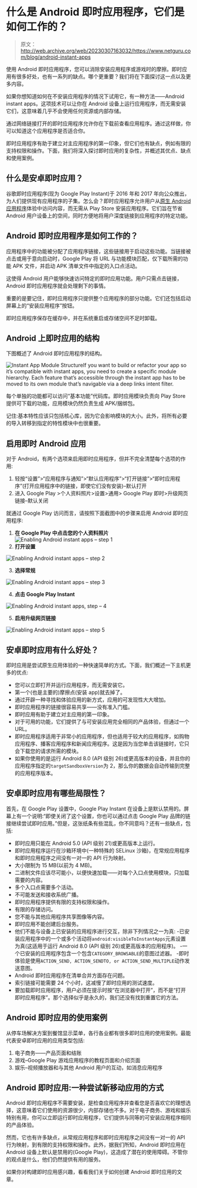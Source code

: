 # 什么是 Android 即时应用程序，它们是如何工作的？

> 原文：<http://web.archive.org/web/20230307163032/https://www.netguru.com/blog/android-instant-apps>

 使用 Android 即时应用程序，您可以消除安装应用程序或游戏时的摩擦。即时应用有很多好处，也有一系列的缺点。哪个更重要？我们将在下面探讨这一点以及更多内容。

如果你想知道如何在不安装应用程序的情况下试用它，有一种方法——Android instant apps。这项技术可以让你在 Android 设备上运行应用程序，而无需安装它们，这意味着几乎不会使用任何资源或内部存储。

通过网络链接打开的即时应用程序允许你在下载前查看应用程序。通过这样做，你可以知道这个应用程序是否适合你。

即时应用程序有助于建立对主应用程序的第一印象，但它们也有缺点，例如有限的支持权限和操作。下面，我们将深入探讨即时应用的复杂性，并概述其优点、缺点和使用案例。

## 什么是安卓即时应用？

谷歌即时应用程序(现为 Google Play Instant)于 2016 年和 2017 年向公众推出，为人们提供现有应用程序的子集。怎么会？即时应用程序允许用户从[原生 Android 应用程序](/web/20221006003106/https://www.netguru.com/services/android-mobile-development)体验中访问内容，而无需从 Play Store 安装应用程序。它们旨在节省 Android 用户设备上的空间，同时方便地将用户深度链接到应用程序的特定功能。

## Android 即时应用程序是如何工作的？

应用程序中的功能被分配了应用程序链接，这些链接用于启动这些功能。当链接被点击或用于意向启动时，Google Play 将 URL 与功能模块匹配，仅下载所需的功能 APK 文件，并启动 APK 清单文件中指定的入口点活动。

这使得 Android 用户能够快速访问特定的即时应用功能。用户只需点击链接，Android 即时应用程序就会处理剩下的事情。

重要的是要记住，即时应用程序只提供整个应用程序的部分功能。它们还包括启动屏幕上的“安装应用程序”按钮。

即时应用程序保存在缓存中，并在系统重启或存储空间不足时卸载。

## Android 上即时应用的结构

下图概述了 Android 即时应用程序的结构。

![Instant App Module Structure](img/65f8f20ff5f52db623fbd7a5ce2ce9ee.png)If you want to build or refactor your app so it’s compatible with instant apps, you need to create a specific module hierarchy. Each feature that’s accessible through the instant app has to be moved to its own module that’s navigable via a deep links intent filter.

每个单独的功能都可以访问“基本功能”代码库。即时应用模块负责向 Play Store 提供可下载的功能，应用模块仍然负责生成 APK/捆绑包。

记住:基本特性应该只包括核心库，因为它会影响模块的大小。此外，将所有必要的导入转移到指定的特性模块中也很重要。

## 启用即时 Android 应用

对于 Android，有两个选项来启用即时应用程序，但并不完全清楚每个选项的作用:

1.  轻按“设置”>“应用程序与通知”>“默认应用程序”>“打开链接”>“即时应用程序”(打开应用程序中的链接，即使它们没有安装)–默认打开
2.  进入 Google Play >个人资料照片>设置>通用> Google Play 即时>升级网页链接–默认关闭

就通过 Google Play 访问而言，请按照下面截图中的步骤来启用 Android 即时应用程序:

1.  **在 Google Play 中点击您的个人资料照片**
    ![Enabling Android instant apps – step 1](img/b4041310ead725795a6e42004816f8eb.png)
2.  **打开设置**

![Enabling Android instant apps – step 2](img/ef17249dfa442f036ea03f3458ca83ac.png)

3.  **选择常规**

![Enabling Android instant apps – step 3](img/61010819cc0455829ade58dbf996b77f.png)

4.  **点击 Google Play Instant**

![Enabling Android instant apps, step – 4](img/50526fdb237903edf676519df4a016e5.png)

5.  **启用升级网页链接**

![Enabling Android instant apps – step 5](img/feaa8d7d1d3792c1cee5dc74a62d7a23.png)

## 安卓即时应用有什么好处？

即时应用是尝试原生应用体验的一种快速简单的方式。下面，我们概述一下主机更多的优点:

*   您可以立即打开并运行应用程序，而无需安装它。
*   第一个(也是主要的)摩擦点(安装 app)就去掉了。
*   通过开辟一种寻找和体验应用的新方式，应用的可发现性大大增加。
*   即时应用程序的链接很容易共享——没有准入门槛。
*   即时应用有助于建立对主应用的第一印象。
*   对于可用的功能，它们提供了与可安装应用完全相同的产品体验，但通过一个 URL。
*   即时应用程序适用于非常小的应用程序，但也适用于较大的应用程序，如购物应用程序、播客应用程序和新闻应用程序。这是因为当您单击该链接时，它只会下载您的请求所需的模块。
*   如果你使用的是运行 Android 8.0 (API 级别 26)或更高版本的设备，并且你的应用程序指定的`targetSandboxVersion`为 2，那么你的数据会自动传输到完整的应用程序版本。

## 安卓即时应用有哪些局限性？

首先，在 Google Play 设置中，Google Play Instant 在设备上是默认禁用的。屏幕上有一个说明:“即使关闭了这个设置，你也可以通过点击 Google Play 品牌的链接继续尝试即时应用。”但是，这张纸条有些混乱，你不同意吗？还有一些缺点，包括:

*   即时应用只能在 Android 5.0 (API 级别 21)或更高版本上运行。
*   即时应用程序运行在沙箱环境中(一种特殊的 SELinux 沙箱)，在常规应用程序和即时应用程序之间没有一对一的 API 行为映射。
*   大小限制为 15 MB(以前为 4 MB)。
*   二进制文件应该尽可能小，以便快速加载——对每个入口点使用模块，只加载需要的内容。
*   多个入口点需要多个活动。
*   不可能发送和接收系统广播。
*   即时应用程序提供有限的支持权限和操作。
*   有限的存储访问。
*   您不能与其他应用程序共享图像等内容。
*   即时应用不能创建后台服务。
*   他们不能与设备上已安装的应用程序进行交互，除非下列情况之一为真:
    -已安装应用程序中的一个或多个活动将`android:visibleToInstantApps`元素设置为真(这适用于运行 Android 8.0 (API 级别 26)或更高版本的应用程序)。
    -一个已安装的应用程序包含一个包含`CATEGORY_BROWSABLE`的意图过滤器。
    -即时体验是使用`ACTION_SEND, ACTION_SENDTO, or ACTION_SEND_MULTIPLE`动作发送意图。
*   Android 即时应用程序在清单合并方面存在问题。
*   索引链接可能需要 24 个小时，这减慢了即时应用的测试速度。
*   要加载即时应用程序，用户必须在提示时按“在浏览器中打开”，而不是“打开即时应用程序”。那个选择似乎是永久的，我们还没有找到重置它的方法。

## Android 即时应用的使用案例

从停车场解决方案到餐馆显示菜单，各行各业都有很多即时应用的使用案例。最能代表安卓即时应用的应用类型包括:

1.  电子商务——产品页面和结账
2.  游戏–Google Play 游戏应用程序的教程页面和介绍页面
3.  娱乐–视频播放器和与其他 Android 用户的互动，如消息应用程序

## Android 即时应用:一种尝试新移动应用的方式

Android 即时应用程序不需要安装，是检查应用程序并查看您是否喜欢它的理想选择，这意味着它们使用的资源很少，内部存储也不多。对于电子商务、游戏和娱乐特别有用，你可以立即运行即时应用程序，它们提供与同等的可安装应用程序相同的产品体验。

然而，它也有许多缺点，从常规应用程序和即时应用程序之间没有一对一的 API 行为映射，到有限的支持权限和操作。此外，据我们所知，Android 即时应用在 Android 设备上默认是禁用的(Google Play)，这造成了潜在的使用障碍。不管你的观点是什么，他们仍然提供有用的服务。

如果你对构建即时应用感兴趣，看看我们关于如何创建 Android 即时应用的文章。